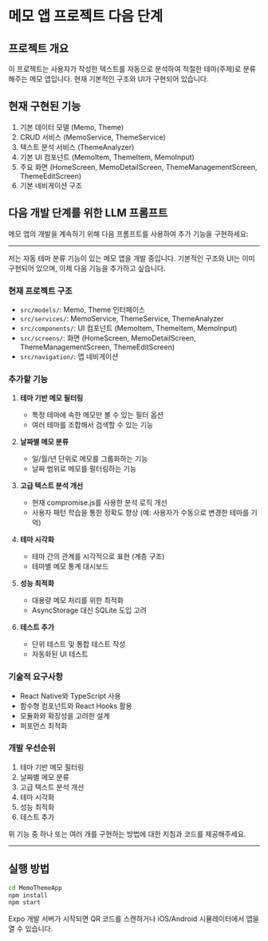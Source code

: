 # 메모 앱 프로젝트 다음 단계

## 프로젝트 개요

이 프로젝트는 사용자가 작성한 텍스트를 자동으로 분석하여 적절한 테마(주제)로 분류해주는 메모 앱입니다. 현재 기본적인 구조와 UI가 구현되어 있습니다.

## 현재 구현된 기능

1. 기본 데이터 모델 (Memo, Theme)
2. CRUD 서비스 (MemoService, ThemeService)
3. 텍스트 분석 서비스 (ThemeAnalyzer)
4. 기본 UI 컴포넌트 (MemoItem, ThemeItem, MemoInput)
5. 주요 화면 (HomeScreen, MemoDetailScreen, ThemeManagementScreen, ThemeEditScreen)
6. 기본 네비게이션 구조

## 다음 개발 단계를 위한 LLM 프롬프트

메모 앱의 개발을 계속하기 위해 다음 프롬프트를 사용하여 추가 기능을 구현하세요:

---

저는 자동 테마 분류 기능이 있는 메모 앱을 개발 중입니다. 기본적인 구조와 UI는 이미 구현되어 있으며, 이제 다음 기능을 추가하고 싶습니다.

### 현재 프로젝트 구조

- `src/models/`: Memo, Theme 인터페이스
- `src/services/`: MemoService, ThemeService, ThemeAnalyzer
- `src/components/`: UI 컴포넌트 (MemoItem, ThemeItem, MemoInput)
- `src/screens/`: 화면 (HomeScreen, MemoDetailScreen, ThemeManagementScreen, ThemeEditScreen)
- `src/navigation/`: 앱 네비게이션

### 추가할 기능

1. **테마 기반 메모 필터링**
   - 특정 테마에 속한 메모만 볼 수 있는 필터 옵션
   - 여러 테마를 조합해서 검색할 수 있는 기능

2. **날짜별 메모 분류**
   - 일/월/년 단위로 메모를 그룹화하는 기능
   - 날짜 범위로 메모를 필터링하는 기능

3. **고급 텍스트 분석 개선**
   - 현재 compromise.js를 사용한 분석 로직 개선
   - 사용자 패턴 학습을 통한 정확도 향상 (예: 사용자가 수동으로 변경한 테마를 기억)

4. **테마 시각화**
   - 테마 간의 관계를 시각적으로 표현 (계층 구조)
   - 테마별 메모 통계 대시보드

5. **성능 최적화**
   - 대용량 메모 처리를 위한 최적화
   - AsyncStorage 대신 SQLite 도입 고려

6. **테스트 추가**
   - 단위 테스트 및 통합 테스트 작성
   - 자동화된 UI 테스트

### 기술적 요구사항

- React Native와 TypeScript 사용
- 함수형 컴포넌트와 React Hooks 활용
- 모듈화와 확장성을 고려한 설계
- 퍼포먼스 최적화

### 개발 우선순위

1. 테마 기반 메모 필터링
2. 날짜별 메모 분류
3. 고급 텍스트 분석 개선
4. 테마 시각화
5. 성능 최적화
6. 테스트 추가

위 기능 중 하나 또는 여러 개를 구현하는 방법에 대한 지침과 코드를 제공해주세요.

---

## 실행 방법

```bash
cd MemoThemeApp
npm install
npm start
```

Expo 개발 서버가 시작되면 QR 코드를 스캔하거나 iOS/Android 시뮬레이터에서 앱을 열 수 있습니다. 